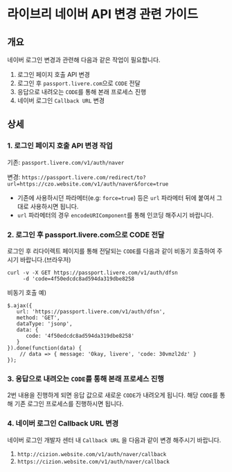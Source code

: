 # 라이브리 네이버 API 변경 관련 가이드

## 개요

네이버 로그인 변경과 관련해 다음과 같은 작업이 필요합니다.

1. 로그인 페이지 호출 API 변경
2. 로그인 후 `passport.livere.com`으로 `CODE` 전달
3. 응답으로 내려오는 `CODE`를 통해 본래 프로세스 진행
3. 네이버 로그인 `Callback URL` 변경

## 상세

### 1. 로그인 페이지 호출 API 변경 작업

기존:
`passport.livere.com/v1/auth/naver`

변경:
`https://passport.livere.com/redirect/to?url=https://czo.website.com/v1/auth/naver&force=true`


- 기존에 사용하시던 파라메터(e.g: `force=true`) 등은 `url` 파라메터 뒤에 붙여서 그대로 사용하시면 됩니다.
- `url` 파라메터의 경우 `encodeURIComponent`를 통해 인코딩 해주시기 바랍니다.

### 2. 로그인 후 passport.livere.com으로 CODE 전달

로그인 후 리다이렉트 페이지를 통해 전달되는 `CODE`를 다음과 같이 비동기 호출하여 주시기 바랍니다.(브라우저)

```
curl -v -X GET https://passport.livere.com/v1/auth/dfsn
	 -d 'code=4f50edcdc8ad594da319dbe8258
```

비동기 호출 예)

```
$.ajax({
   url: 'https://passport.livere.com/v1/auth/dfsn',
   method: 'GET',
   dataType: 'jsonp',
   data: {
      code: '4f50edcdc8ad594da319dbe8258'    
   }
}).done(function(data) {
	// data => { message: 'Okay, livere', 'code: 30vmzl2dz' }
});
```

### 3. 응답으로 내려오는 `CODE`를 통해 본래 프로세스 진행

2번 내용을 진행하게 되면 응답 값으로 새로운 `CODE`가 내려오게 됩니다. 해당 `CODE`를 통해 기존 로그인 프로세스를 진행하시면 됩니다.

### 4. 네이버 로그인 Callback URL 변경

네이버 로그인 개발자 센터 내 `Callback URL` 을 다음과 같이 변경 해주시기 바랍니다.

1. `http://cizion.website.com/v1/auth/naver/callback`
2. `https://cizion.website.com/v1/auth/naver/callback`
